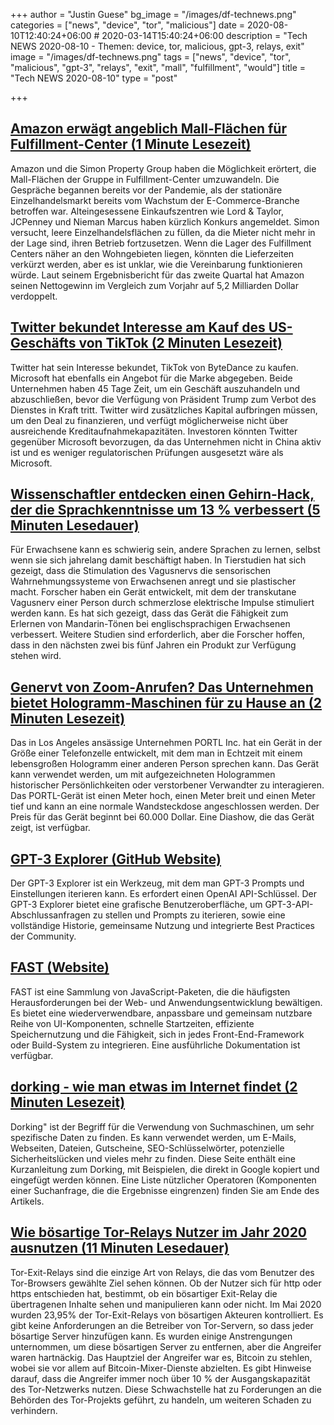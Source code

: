 +++
author = "Justin Guese"
bg_image = "/images/df-technews.png"
categories = ["news", "device", "tor", "malicious"]
date = 2020-08-10T12:40:24+06:00 # 2020-03-14T15:40:24+06:00
description = "Tech NEWS 2020-08-10 - Themen: device, tor, malicious, gpt-3, relays, exit"
image = "/images/df-technews.png"
tags = ["news", "device", "tor", "malicious", "gpt-3", "relays", "exit", "mall", "fulfillment", "would"]
title = "Tech NEWS 2020-08-10"
type = "post"

+++

## [Amazon erwägt angeblich Mall-Flächen für Fulfillment-Center (1 Minute Lesezeit)](https://www.theverge.com/2020/8/9/21361004/amazon-simon-mall-fulfillment-warehouse-retail-ecommerce/1/01000173d7d748f2-caf1827c-7acf-4599-b0c9-6d0f284b9b0c-000000/WCmY4AgzhKWdjZXD85u4_9ol8qcYEsA_5kzgblW8nZU=153)

 Amazon und die Simon Property Group haben die Möglichkeit erörtert, die Mall-Flächen der Gruppe in Fulfillment-Center umzuwandeln. Die Gespräche begannen bereits vor der Pandemie, als der stationäre Einzelhandelsmarkt bereits vom Wachstum der E-Commerce-Branche betroffen war. Alteingesessene Einkaufszentren wie Lord & Taylor, JCPenney und Nieman Marcus haben kürzlich Konkurs angemeldet. Simon versucht, leere Einzelhandelsflächen zu füllen, da die Mieter nicht mehr in der Lage sind, ihren Betrieb fortzusetzen. Wenn die Lager des Fulfillment Centers näher an den Wohngebieten liegen, könnten die Lieferzeiten verkürzt werden, aber es ist unklar, wie die Vereinbarung funktionieren würde. Laut seinem Ergebnisbericht für das zweite Quartal hat Amazon seinen Nettogewinn im Vergleich zum Vorjahr auf 5,2 Milliarden Dollar verdoppelt.

## [Twitter bekundet Interesse am Kauf des US-Geschäfts von TikTok (2 Minuten Lesezeit)](https://www.reuters.com/article/us-tiktok-m-a-twitter/twitter-expressed-interest-in-buying-tiktoks-u-s-operations-idUSKCN2540ZG/1/01000173d7d748f2-caf1827c-7acf-4599-b0c9-6d0f284b9b0c-000000/52MF7JHARBeaGSJjTaarwQKdENag6EiEXZQYt0zLgbY=153)

 Twitter hat sein Interesse bekundet, TikTok von ByteDance zu kaufen. Microsoft hat ebenfalls ein Angebot für die Marke abgegeben. Beide Unternehmen haben 45 Tage Zeit, um ein Geschäft auszuhandeln und abzuschließen, bevor die Verfügung von Präsident Trump zum Verbot des Dienstes in Kraft tritt. Twitter wird zusätzliches Kapital aufbringen müssen, um den Deal zu finanzieren, und verfügt möglicherweise nicht über ausreichende Kreditaufnahmekapazitäten. Investoren könnten Twitter gegenüber Microsoft bevorzugen, da das Unternehmen nicht in China aktiv ist und es weniger regulatorischen Prüfungen ausgesetzt wäre als Microsoft.

## [Wissenschaftler entdecken einen Gehirn-Hack, der die Sprachkenntnisse um 13 % verbessert (5 Minuten Lesedauer)](https://www.inverse.com/innovation/neural-stimulation-language-device/1/01000173d7d748f2-caf1827c-7acf-4599-b0c9-6d0f284b9b0c-000000/nEJbERp1Bu25_fgPfdi6BccLaOL_eUR-BBUAfh28vJY=153)

 Für Erwachsene kann es schwierig sein, andere Sprachen zu lernen, selbst wenn sie sich jahrelang damit beschäftigt haben. In Tierstudien hat sich gezeigt, dass die Stimulation des Vagusnervs die sensorischen Wahrnehmungssysteme von Erwachsenen anregt und sie plastischer macht. Forscher haben ein Gerät entwickelt, mit dem der transkutane Vagusnerv einer Person durch schmerzlose elektrische Impulse stimuliert werden kann. Es hat sich gezeigt, dass das Gerät die Fähigkeit zum Erlernen von Mandarin-Tönen bei englischsprachigen Erwachsenen verbessert. Weitere Studien sind erforderlich, aber die Forscher hoffen, dass in den nächsten zwei bis fünf Jahren ein Produkt zur Verfügung stehen wird.

## [Genervt von Zoom-Anrufen? Das Unternehmen bietet Hologramm-Maschinen für zu Hause an (2 Minuten Lesezeit)](https://www.reuters.com/article/us-tech-hologram-idUSKCN2531D5/1/01000173d7d748f2-caf1827c-7acf-4599-b0c9-6d0f284b9b0c-000000/G2ixZ4bDTfWlPicsJl0BtZFsnxORK1vOI7nI64If1PU=153)

 Das in Los Angeles ansässige Unternehmen PORTL Inc. hat ein Gerät in der Größe einer Telefonzelle entwickelt, mit dem man in Echtzeit mit einem lebensgroßen Hologramm einer anderen Person sprechen kann. Das Gerät kann verwendet werden, um mit aufgezeichneten Hologrammen historischer Persönlichkeiten oder verstorbener Verwandter zu interagieren. Das PORTL-Gerät ist einen Meter hoch, einen Meter breit und einen Meter tief und kann an eine normale Wandsteckdose angeschlossen werden. Der Preis für das Gerät beginnt bei 60.000 Dollar. Eine Diashow, die das Gerät zeigt, ist verfügbar.

## [GPT-3 Explorer (GitHub Website)](https://belay-labs.github.io/gpt-explorer/introducing-gpt-explorer/1/01000173d7d748f2-caf1827c-7acf-4599-b0c9-6d0f284b9b0c-000000/eYE8CmkNVPh_t1x5wBh5Uq2wlf1ifpz0czc_Ky1jrr8=153)

 Der GPT-3 Explorer ist ein Werkzeug, mit dem man GPT-3 Prompts und Einstellungen iterieren kann. Es erfordert einen OpenAI API-Schlüssel. Der GPT-3 Explorer bietet eine grafische Benutzeroberfläche, um GPT-3-API-Abschlussanfragen zu stellen und Prompts zu iterieren, sowie eine vollständige Historie, gemeinsame Nutzung und integrierte Best Practices der Community.

## [FAST (Website)](https://www.fast.design/docs/introduction//1/01000173d7d748f2-caf1827c-7acf-4599-b0c9-6d0f284b9b0c-000000/IDkg-GtgOyf1ivhEStKhKgC0EJi-LFqJEuMAcxQTdwQ=153)

 FAST ist eine Sammlung von JavaScript-Paketen, die die häufigsten Herausforderungen bei der Web- und Anwendungsentwicklung bewältigen. Es bietet eine wiederverwendbare, anpassbare und gemeinsam nutzbare Reihe von UI-Komponenten, schnelle Startzeiten, effiziente Speichernutzung und die Fähigkeit, sich in jedes Front-End-Framework oder Build-System zu integrieren. Eine ausführliche Dokumentation ist verfügbar.

## [dorking - wie man etwas im Internet findet (2 Minuten Lesezeit)](https://www.alec.fyi/dorking-how-to-find-anything-on-the-internet.html/1/01000173d7d748f2-caf1827c-7acf-4599-b0c9-6d0f284b9b0c-000000/Z8GV1TY5DCF8a8Pxxga_EcD96GnZJhmB0NTYB_4PCp0=153)

 Dorking" ist der Begriff für die Verwendung von Suchmaschinen, um sehr spezifische Daten zu finden. Es kann verwendet werden, um E-Mails, Webseiten, Dateien, Gutscheine, SEO-Schlüsselwörter, potenzielle Sicherheitslücken und vieles mehr zu finden. Diese Seite enthält eine Kurzanleitung zum Dorking, mit Beispielen, die direkt in Google kopiert und eingefügt werden können. Eine Liste nützlicher Operatoren (Komponenten einer Suchanfrage, die die Ergebnisse eingrenzen) finden Sie am Ende des Artikels.

## [Wie bösartige Tor-Relays Nutzer im Jahr 2020 ausnutzen (11 Minuten Lesedauer)](https://medium.com/@nusenu/how-malicious-tor-relays-are-exploiting-users-in-2020-part-i-1097575c0cac/1/01000173d7d748f2-caf1827c-7acf-4599-b0c9-6d0f284b9b0c-000000/guDqtcrjjlV2o52oS9UAVnjNp8EKYzKa3LkOdWLN7OU=153)

 Tor-Exit-Relays sind die einzige Art von Relays, die das vom Benutzer des Tor-Browsers gewählte Ziel sehen können. Ob der Nutzer sich für http oder https entschieden hat, bestimmt, ob ein bösartiger Exit-Relay die übertragenen Inhalte sehen und manipulieren kann oder nicht. Im Mai 2020 wurden 23,95% der Tor-Exit-Relays von bösartigen Akteuren kontrolliert. Es gibt keine Anforderungen an die Betreiber von Tor-Servern, so dass jeder bösartige Server hinzufügen kann. Es wurden einige Anstrengungen unternommen, um diese bösartigen Server zu entfernen, aber die Angreifer waren hartnäckig. Das Hauptziel der Angreifer war es, Bitcoin zu stehlen, wobei sie vor allem auf Bitcoin-Mixer-Dienste abzielten. Es gibt Hinweise darauf, dass die Angreifer immer noch über 10 % der Ausgangskapazität des Tor-Netzwerks nutzen. Diese Schwachstelle hat zu Forderungen an die Behörden des Tor-Projekts geführt, zu handeln, um weiteren Schaden zu verhindern.

